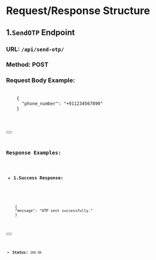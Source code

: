 # Request/Response Structure

## 1.`SendOTP` Endpoint
### URL: `/api/send-otp/`
### Method: POST

### Request Body Example:
<pre>
  <code id="clone-command">
    {
      "phone_number": "+911234567890"
    }
</pre>
<button onclick="copyToClipboard('#clone-command')"></button>

### Response Examples:

- **1.Success Response:**
<pre>
  <code id="clone-command">
    {
    "message": "OTP sent successfully."
    }
</pre>
<button onclick="copyToClipboard('#clone-command')"></button>
- **Status:** `200 OK`
